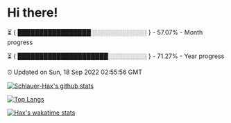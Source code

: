 # Hi there!

⏳ { █████████████████░░░░░░░░░░░░░ } - 57.07% - Month progress

⏳ { █████████████████████░░░░░░░░░ } - 71.27% - Year progress

⏰ Updated on Sun, 18 Sep 2022 02:55:56 GMT


[![Schlauer-Hax's github stats](https://github-readme-stats.vercel.app/api?username=Schlauer-Hax&show_icons=true&theme=dark&count_private=true)](https://github.com/Schlauer-Hax)


[![Top Langs](https://github-readme-stats.vercel.app/api/top-langs/?username=Schlauer-Hax&layout=compact&theme=dark)](https://github.com/Schlauer-Hax?tab=repositories)


[![Hax's wakatime stats](https://github-readme-stats.vercel.app/api/wakatime?username=Hax&theme=dark)](https://wakatime.com/@Hax)

